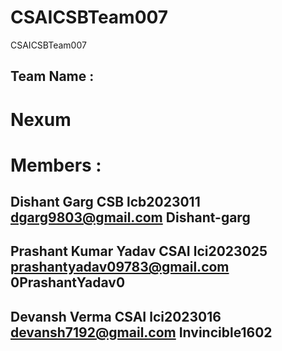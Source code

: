 # CSAICSBTeam007
CSAICSBTeam007
## Team Name :
# Nexum
# Members :
## Dishant Garg CSB lcb2023011 dgarg9803@gmail.com Dishant-garg 
## Prashant Kumar Yadav CSAI lci2023025 prashantyadav09783@gmail.com 0PrashantYadav0
## Devansh Verma CSAI lci2023016 devansh7192@gmail.com Invincible1602


